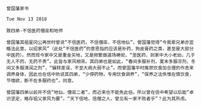 `曾国藩家书`

`Tue Nov 13 2018`

`致四弟·不信医药僧巫和地师`

`曾国藩其祖星冈公再世时曾说“不信医药，不信僧巫，不信地仙”，曾国藩觉得“今我辈兄弟亦宜略法此意，以绍家风”（此处“不信医药”的意思指的应该是补药，狗皮膏药之类，甚至是大部分中医药）。然而现今家中又是重金买地，又是频繁做道场祷祀，“至医药，则家中大小老幼，几于无人不药，无药不贵”。此皆与家风相背。其四弟也是如此，“春间多服补剂，夏末多服凉剂，冬间又多服清润之剂”，“辗转差误，不至大病大弱不止”。而曾国藩平时推崇饮食加合理的作息来调养身体，因此也在信中劝说其四弟，“少停药物，专用饮食调养”，“保养之法佚惟在慎饮食，节嗜欲，断不在多服药也”。同意。`

`曾国藩四弟以前并不信“地仙，僧巫二者”，而近来也不能免此俗。所以曾在信中希望以后能“卓识坚定，略存祖父家风为要”。“天下信地，信僧之人，曾见有一家不败者乎”？此为其所虑。`

